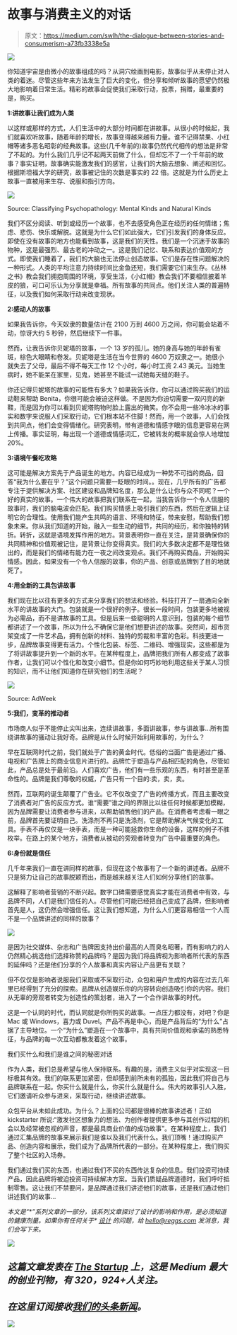 # 故事与消费主义的对话

> 原文：<https://medium.com/swlh/the-dialogue-between-stories-and-consumerism-a73fb3338e5a>

![](img/edf47a403dcfb50d75d131ffac12ba46.png)

你知道宇宙是由微小的故事组成的吗？从洞穴绘画到电影，故事似乎从未停止对人类的着迷。尽管这些年来方法发生了巨大的变化，但分享和倾听故事的愿望仍然极大地影响着日常生活。精彩的故事会促使我们采取行动，投票，捐赠，最重要的是，购买。

**1:讲故事让我们成为人类**

以这样或那样的方式，人们生活中的大部分时间都在讲故事。从很小的时候起，我们就喜欢听故事，随着年龄的增长，故事变得越来越有力量。谁不记得禁果、小红帽等诸多恶名昭彰的经典故事。这些(几千年前的)故事仍然代代相传的想法是非常了不起的。为什么我们几乎记不起两天前做了什么，但却忘不了一个千年前的故事？事实证明，故事确实能激发我们的感官，让我们的大脑去想象、阐述和回忆。根据斯坦福大学的研究，故事被记住的次数是事实的 22 倍。这就是为什么历史上故事一直被用来生存、说服和指引方向。

![](img/92451b6afc04963da6da8c972c067172.png)

Source: Classifying Psychopathology: Mental Kinds and Natural Kinds

我们不区分阅读、听到或经历一个故事，也不去感受角色正在经历的任何情绪；焦虑、悲伤、快乐或解脱。这就是为什么它们如此强大，它们引发我们的身体反应。即使在没有故事的地方也能看到故事，这是我们的天性。我们是一个沉迷于故事的物种，这是最强烈、最古老的冲动之一。这是我们记忆、联系和表达价值观的方式。即使我们睡着了，我们的大脑也无法停止创造故事。它们是存在性问题解决的一种形式。人类的平均注意力持续时间比金鱼还短，我们需要它们来生存。《丛林之书》教会我们拥抱周围的环境，享受生活，《小红帽》教会我们不要相信披着羊皮的狼，可口可乐认为分享就是幸福。所有故事的共同点。他们关注人类的普遍特征，以及我们如何采取行动来改变现状。

**2:感动人的故事**

如果我告诉你，今天奴隶的数量估计在 2100 万到 4600 万之间，你可能会站着不动，惊讶大约 5 秒钟，然后继续下一件事。

然而，让我告诉你贝妮塔的故事，一个 13 岁的孤儿。她的身高与她的年龄有雀斑，棕色大眼睛和卷发。贝妮塔是生活在当今世界的 4600 万奴隶之一。她很小就失去了父母，最后不得不每天工作 12 个小时，每小时工资 2.43 美元。当她生病时，她不能呆在家里，见鬼，她甚至不能试一试她每天缝的鞋子。

你还记得贝妮塔的故事的可能性有多大？如果我告诉你，你可以通过购买我们的运动鞋来帮助 Benita，你很可能会被迫这样做。不是因为你迫切需要一双闪亮的新鞋，而是因为你可以看到贝妮塔购物时脸上露出的微笑。你不会用一些冷冰冰的事实和数字来说服人们采取行动，它们根本站不住脚！然而，用一个故事，人们会找到共同点，他们会变得情绪化。研究表明，带有道德和情感字眼的信息更容易在网上传播。事实证明，每出现一个道德或情感词汇，它被转发的概率就会惊人地增加 20%。

**3:语境午餐吃攻略**

这可能是解决方案先于产品诞生的地方。内容已经成为一种势不可挡的商品，回答“我为什么要在乎？”这个问题只需要一眨眼的时间。。现在，几乎所有的广告都专注于提供解决方案、社区建设和品牌知名度，那么是什么让你与众不同呢？一个好的真实的故事。一个伟大的故事把我们联系在一起，当我告诉你一个令人信服的故事时，我们的脑电波会匹配。我们购买情感上吸引我们的东西，然后在逻辑上证明它的合理性。使用我们能产生共鸣的语言、环境和特征，带来安慰，帮助我们想象未来。你从我们知道的开始，融入一些生动的细节，共同的经历，和你独特的转折。转折，这就是语境发挥作用的地方。背景表明你一直在关注，是背景确保你的共同精神和价值观被记住，是背景让你变得真实。我们的大多数决定都不是理性做出的，而是我们的情绪有能力在一夜之间改变观点。我们不再购买商品，开始购买情感。因此，如果没有一个令人信服的故事，你的产品、创意或品牌到了目的地就死了。

**4:用全新的工具包讲故事**

我们现在比以往有更多的方式来分享我们的想法和经验。科技打开了一扇通向全新水平的讲故事的大门。包装就是一个很好的例子。很长一段时间，包装更多地被视为必需品，而不是讲故事的工具。但是后来一些聪明的人意识到，包装的每个细节都讲述了一个故事，所以为什么不确保它是他们想要讲述的故事。突然间，超市货架变成了一件艺术品，拥有创新的材料、独特的剪裁和丰富的色彩。科技更进一步，品牌故事变得更有活力。个性化包装、标签、二维码、增强现实，这些都是为了将讲故事提升到一个新的水平。在某种程度上，品牌把我们所有人都变成了故事作者，让我们可以个性化和改变小细节。但是你如何巧妙地利用这些关于某人习惯的知识，而不让他们知道你在研究他们的生活呢？

![](img/76be74510a660f987af1b8b7dcd89c64.png)

Source: AdWeek

**5:我们，变革的推动者**

市场商人似乎不能停止尖叫出来，连续讲故事，多面讲故事，参与讲故事…所有围绕讲故事的骚动让我好奇。品牌是从什么时候开始利用故事的，为什么？

早在互联网时代之前，我们就处于广告的黄金时代。低俗的当面广告是通过广播、电视和广告牌上的商业信息片进行的。品牌忙于塑造与产品相匹配的角色，尽管如此，产品总是处于最前沿。人们喜欢广告，他们有一些乐观的东西，有时甚至是革命性的。品牌是我们尊敬的权威，广告只有一个目的:卖，卖，卖。

然而，互联网的诞生颠覆了广告业。它不仅改变了广告的传播方式，而且主要改变了消费者对广告的反应方式。谁“需要”谁之间的界限比以往任何时候都更加模糊，因为品牌需要让消费者参与进来，以帮助销售他们的产品。在消费者考虑看一眼之前，品牌首先要证明自己。洗涤剂不再只是洗涤剂，它是帮助解决气候变化的工具。手表不再仅仅是一块手表，而是一种可能拯救你生命的设备，这样的例子不胜枚举。在路上的某个地方，消费者从被动的旁观者转变为广告中最重要的角色。

**6:身份就是信任**

几千年来我们一直在讲同样的故事，但现在这个故事有了一个新的讲述者。品牌不只是努力让自己的故事脱颖而出，而是越来越关注人们如何分享他们的故事。

这解释了影响者营销的不断兴起。数字口碑需要感觉真实才能在消费者中有效，与品牌不同，人们是我们信任的人。尽管他们可能已经把自己变成了品牌，但影响者首先是人，这仍然会增强信任。这让我们想知道，为什么人们更容易相信一个人而不是一个品牌讲述的同样的故事？

![](img/41eecc66b6a3c7ec280604ae1520765e.png)

是因为社交媒体、杂志和广告牌因支持出价最高的人而臭名昭著，而有影响力的人仍然精心挑选他们选择称赞的品牌吗？是因为我们将品牌视为影响者所代表的东西的延伸吗？还是他们分享的个人故事和真实内容让产品更有关联？

但不仅仅是影响者说服我们采取或不采取行动，众包和用户生成的内容在过去几年里已经得到了充分的探索。品牌从创造娱乐你的内容转向创造吸引你的内容。我们从无辜的旁观者转变为创造性的策划者，进入了一个合作讲故事的时代。

这是一个认同的时代，而认同就是你所购买的故事。一点压力都没有，对吧？你是 Mac 或 Windows，喜力或 Duvel。产品不再是中心，而是产品背后的“为什么”占据了主导地位。一个“为什么”塑造在一个故事中，具有共同价值观和承诺的熟悉特征，与品牌的每一次互动都散发着这个故事。

我们买什么和我们是谁之间的秘密对话

作为人类，我们总是希望与他人保持联系。有趣的是，消费主义似乎对实现这一目标极其有效。我们的联系更加紧密，但却感到前所未有的孤独，因此我们将自己与品牌联系在一起。你买什么就是什么，你买什么就是什么。伟大的故事引人入胜，它们邀请听众参与进来，采取行动，继续讲述故事。

众包平台从未如此成功。为什么？上面的公司都是很棒的故事讲述者！正如 kickstarter 所说:“激发社区想象力的想法、为创作者提供更多参与其创作过程的机会以及经常被忽视的声音，都是最具商业价值的成功故事”。在某种程度上，我们通过汇集品牌的故事来展示我们是谁以及我们代表什么。我们顶嘴！通过购买产品、创造内容和展示，我们成为了品牌所代表的一部分。在某种程度上，我们购买了整个社区的入场券。

我们通过我们买的东西，也通过我们不买的东西传达复杂的信息。我们投资可持续产品，因此品牌将被迫投资可持续解决方案。当我们质疑品牌道德时，我们呼吁抵制零售。这让我们不禁要问，是品牌通过我们讲述他们的故事，还是我们通过他们讲述我们的故事…

*本文是“*[](/@reggs/)**”系列文章的一部分，该系列文章探讨了设计的影响和作用，是必须知道的健康剂量。如果你有任何关于* [*设计*](http://reggs.com) *的问题，给 hello@reggs.com 发消息，我们会写下来。**

*[![](img/308a8d84fb9b2fab43d66c117fcc4bb4.png)](https://medium.com/swlh)*

## *这篇文章发表在 [The Startup](https://medium.com/swlh) 上，这是 Medium 最大的创业刊物，有 320，924+人关注。*

## *在这里订阅接收[我们的头条新闻](http://growthsupply.com/the-startup-newsletter/)。*

*[![](img/b0164736ea17a63403e660de5dedf91a.png)](https://medium.com/swlh)*